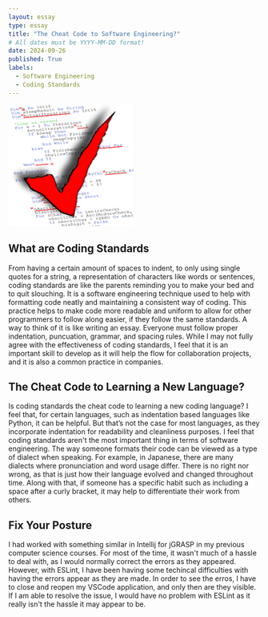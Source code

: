```yaml
---
layout: essay
type: essay
title: "The Cheat Code to Software Engineering?"
# All dates must be YYYY-MM-DD format!
date: 2024-09-26
published: True
labels:
  - Software Engineering
  - Coding Standards
---
```


<img width="250px" class="rounded float-start pe-4" src="../img/codingstandards.png">

## What are Coding Standards

From having a certain amount of spaces to indent, to only using single quotes for a string, a representation of characters like words or sentences, coding standards are like the parents reminding you to make your bed and to quit slouching. It is a software engineering technique used to help with formatting code neatly and maintaining a consistent way of coding. This practice helps to make code more readable and uniform to allow for other programmers to follow along easier, if they follow the same standards. A way to think of it is like writing an essay. Everyone must follow proper indentation, puncuation, grammar, and spacing rules. While I may not fully agree with the effectiveness of coding standards, I feel that it is an important skill to develop as it will help the flow for collaboration projects, and it is also a common practice in companies.

## The Cheat Code to Learning a New Language?

Is coding standards the cheat code to learning a new coding language? I feel that, for certain languages, such as indentation based languages like Python, it can be helpful. But that’s not the case for most languages, as they incorporate indentation for readability and cleanliness purposes. I feel that coding standards aren't the most important thing in terms of software engineering. The way someone formats their code can be viewed as a type of dialect when speaking. For example, in Japanese, there are many dialects where pronunciation and word usage differ. There is no right nor wrong, as that is just how their language evolved and changed throughout time. Along with that, if someone has a specific habit such as including a space after a curly bracket, it may help to differentiate their work from others. 

## Fix Your Posture

I had worked with something similar in Intellij for jGRASP in my previous computer science courses. For most of the time, it wasn't much of a hassle to deal with, as I would normally correct the errors as they appeared. However, with ESLint, I have been having some techincal difficulties with having the errors appear as they are made. In order to see the erros, I have to close and reopen my VSCode application, and only then are they visible. If I am able to resolve the issue, I would have no problem with ESLint as it really isn't the hassle it may appear to be. 

